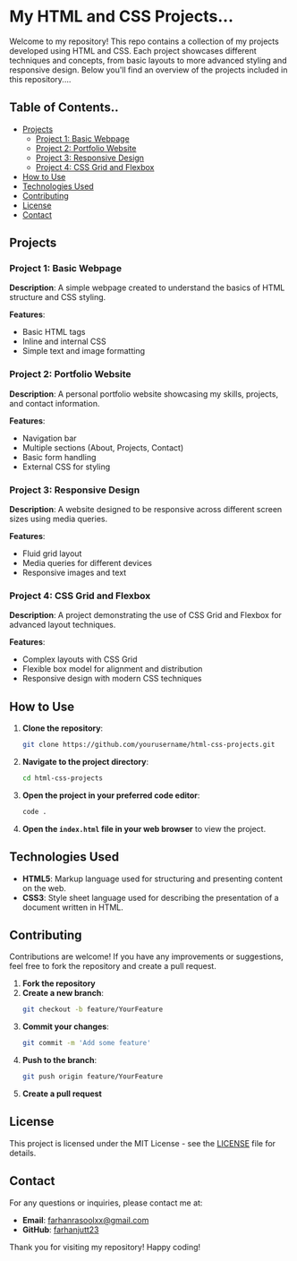 # My HTML and CSS Projects...

Welcome to my repository! This repo contains a collection of my projects developed using HTML and CSS. Each project showcases different techniques and concepts, from basic layouts to more advanced styling and responsive design. Below you'll find an overview of the projects included in this repository....

## Table of Contents..

- [Projects](#projects)
  - [Project 1: Basic Webpage](#project-1-basic-webpage)
  - [Project 2: Portfolio Website](#project-2-portfolio-website)
  - [Project 3: Responsive Design](#project-3-responsive-design)
  - [Project 4: CSS Grid and Flexbox](#project-4-css-grid-and-flexbox)
- [How to Use](#how-to-use)
- [Technologies Used](#technologies-used)
- [Contributing](#contributing)
- [License](#license)
- [Contact](#contact)

## Projects

### Project 1: Basic Webpage

**Description**: A simple webpage created to understand the basics of HTML structure and CSS styling.

**Features**:
- Basic HTML tags
- Inline and internal CSS
- Simple text and image formatting

### Project 2: Portfolio Website

**Description**: A personal portfolio website showcasing my skills, projects, and contact information.

**Features**:
- Navigation bar
- Multiple sections (About, Projects, Contact)
- Basic form handling
- External CSS for styling

### Project 3: Responsive Design

**Description**: A website designed to be responsive across different screen sizes using media queries.

**Features**:
- Fluid grid layout
- Media queries for different devices
- Responsive images and text

### Project 4: CSS Grid and Flexbox

**Description**: A project demonstrating the use of CSS Grid and Flexbox for advanced layout techniques.

**Features**:
- Complex layouts with CSS Grid
- Flexible box model for alignment and distribution
- Responsive design with modern CSS techniques

## How to Use

1. **Clone the repository**:
   ```sh
   git clone https://github.com/yourusername/html-css-projects.git
   ```
2. **Navigate to the project directory**:
   ```sh
   cd html-css-projects
   ```
3. **Open the project in your preferred code editor**:
   ```sh
   code .
   ```
4. **Open the `index.html` file in your web browser** to view the project.

## Technologies Used

- **HTML5**: Markup language used for structuring and presenting content on the web.
- **CSS3**: Style sheet language used for describing the presentation of a document written in HTML.

## Contributing

Contributions are welcome! If you have any improvements or suggestions, feel free to fork the repository and create a pull request.

1. **Fork the repository**
2. **Create a new branch**:
   ```sh
   git checkout -b feature/YourFeature
   ```
3. **Commit your changes**:
   ```sh
   git commit -m 'Add some feature'
   ```
4. **Push to the branch**:
   ```sh
   git push origin feature/YourFeature
   ```
5. **Create a pull request**

## License

This project is licensed under the MIT License - see the [LICENSE](LICENSE) file for details.

## Contact

For any questions or inquiries, please contact me at:

- **Email**: [farhanrasoolxx@gmail.com](farhanrasoolxx@gmail.com)
- **GitHub**: [farhanjutt23](https://github.com/farhanjutt23/)

Thank you for visiting my repository! Happy coding!
